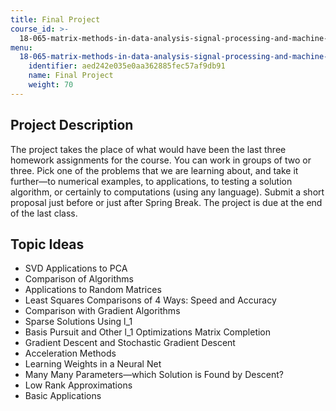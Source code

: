 ```yaml
---
title: Final Project
course_id: >-
  18-065-matrix-methods-in-data-analysis-signal-processing-and-machine-learning-spring-2018
menu:
  18-065-matrix-methods-in-data-analysis-signal-processing-and-machine-learning-spring-2018:
    identifier: aed242e035e0aa362885fec57af9db91
    name: Final Project
    weight: 70
---
```

Project Description
-------------------

The project takes the place of what would have been the last three homework assignments for the course. You can work in groups of two or three. Pick one of the problems that we are learning about, and take it further—to numerical examples, to applications, to testing a solution algorithm, or certainly to computations (using any language). Submit a short proposal just before or just after Spring Break. The project is due at the end of the last class.

Topic Ideas
-----------

*   SVD Applications to PCA 
*   Comparison of Algorithms
*   Applications to Random Matrices
*   Least Squares Comparisons of 4 Ways: Speed and Accuracy
*   Comparison with Gradient Algorithms
*   Sparse Solutions Using l\_1 
*   Basis Pursuit and Other l\_1 Optimizations Matrix Completion
*   Gradient Descent and Stochastic Gradient Descent
*   Acceleration Methods
*   Learning Weights in a Neural Net
*   Many Many Parameters—which Solution is Found by Descent?
*   Low Rank Approximations
*   Basic Applications